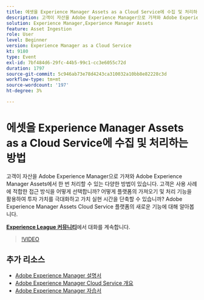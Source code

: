 ```yaml
---
title: 에셋을 Experience Manager Assets as a Cloud Service에 수집 및 처리하는 방법
description: 고객이 자산을 Adobe Experience Manager으로 가져와 Adobe Experience Manager Assets에서 한 번 처리할 수 있는 다양한 방법이 있습니다. 고객은 사용 사례에 적합한 접근 방식을 어떻게 선택합니까? 어떻게 플랫폼의 가져오기 및 처리 기능을 활용하여 투자 가치를 극대화하고 가치 실현 시간을 단축할 수 있습니까? Adobe Experience Manager Assets Cloud Service 플랫폼의 새로운 기능에 대해 알아봅니다.
solution: Experience Manager,Experience Manager Assets
feature: Asset Ingestion
role: User
level: Beginner
version: Experience Manager as a Cloud Service
kt: 9180
type: Event
exl-id: 7bf484d6-29fc-44b5-99c1-cc3e6055c72d
duration: 1797
source-git-commit: 5c946ab73e78d4243ca310032a10bb8e82228c3d
workflow-type: tm+mt
source-wordcount: '197'
ht-degree: 3%

---
```


# 에셋을 Experience Manager Assets as a Cloud Service에 수집 및 처리하는 방법

고객이 자산을 Adobe Experience Manager으로 가져와 Adobe Experience Manager Assets에서 한 번 처리할 수 있는 다양한 방법이 있습니다. 고객은 사용 사례에 적합한 접근 방식을 어떻게 선택합니까? 어떻게 플랫폼의 가져오기 및 처리 기능을 활용하여 투자 가치를 극대화하고 가치 실현 시간을 단축할 수 있습니까? Adobe Experience Manager Assets Cloud Service 플랫폼의 새로운 기능에 대해 알아봅니다.

**[Experience League 커뮤니티](https://adobe.ly/2Zq7dlg)**&#x200B;에서 대화를 계속합니다.

>[!VIDEO](https://video.tv.adobe.com/v/337773/?quality=12&learn=on&hidetitle=true)

## 추가 리소스

- [Adobe Experience Manager 설명서](https://experienceleague.adobe.com/docs/experience-manager-cloud-service.html?lang=ko)
- [Adobe Experience Manager Cloud Service 개요](https://experienceleague.adobe.com/docs/experience-manager-cloud-service/overview/home.html?lang=ko)
- [Adobe Experience Manager 자습서](https://experienceleague.adobe.com/docs/experience-manager-tutorials.html?lang=ko)

